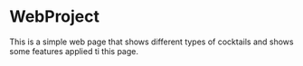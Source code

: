 # WebProject
This is a simple web page that shows different types of cocktails
and shows some features applied ti this page.

